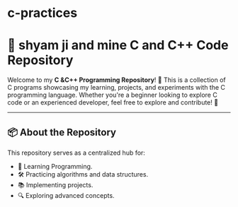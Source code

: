 # c-practices
# 📂 shyam ji and mine C and C++ Code Repository 

Welcome to my **C &C++ Programming Repository**! 🚀 This is a collection of C programs showcasing my learning, projects, and experiments with the C programming language. Whether you're a beginner looking to explore C code or an experienced developer, feel free to explore and contribute! 🎉

---

## 📦 About the Repository

This repository serves as a centralized hub for:

- 📖 Learning  Programming.
- 🛠️ Practicing algorithms and data structures.
- 📚 Implementing projects.
- 🔍 Exploring advanced  concepts.


